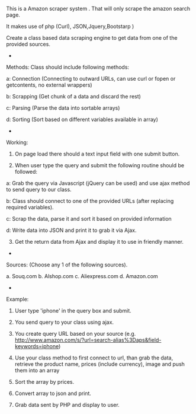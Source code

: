 This is a  Amazon scraper system . That will only scrape the amazon search page.

It makes use of php (Curl), JSON,Jquery,Bootstarp )


Create a class based data scraping engine to get data from one of the provided sources.

- 
Methods:
Class should include following methods:
  
a: Connection (Connecting to outward URLs, can use curl or fopen or getcontents, no external wrappers)
  
b: Scrapping (Get chunk of a data and discard the rest)
  
c: Parsing (Parse the data into sortable arrays)
  
d: Sorting (Sort based on different variables available in array)

- 


Working:
1. On page load there should a text input field with one submit button. 

2. When user type the query and submit the following routine should be followed:
  
a: Grab the query via Javascript (jQuery can be used) and use ajax method to send query to our class.
  
b: Class should connect to one of the provided URLs (after replacing required variables).
  
c: Scrap the data, parse it and sort it based on provided information
  
d: Write data into JSON and print it to grab it via Ajax.


3. Get the return data from Ajax and display it to use in friendly manner.


- 

Sources: (Choose any 1 of the following sources).

a. Souq.com
b. Alshop.com
c. Aliexpress.com
d. Amazon.com


- 
Example:
1. User type 'iphone' in the query box and submit.

2. You send query to your class using ajax.

3. You create query URL based on your source (e.g. http://www.amazon.com/s/?url=search-alias%3Daps&field-keywords=iphone)

4. Use your class method to first connect to url, than grab the data, retrieve the product name, prices (include currency), 
image and push them into an array

5. Sort the array by prices.
6. Convert array to json and print.

7. Grab data sent by PHP and display to user.




